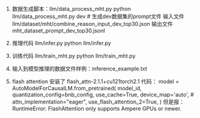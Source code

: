 1. 数据生成脚本：llm/data_process_mht.py
python llm/data_process_mht.py dev # 生成dev数据集的prompt文件
输入文件 llm/dataset/mht/combine_reason_input_dev_top30.json 
输出文件 mht_dataset_prompt_dev_top30.jsonl

2. 推理代码 llm/infer.py
python llm/infer.py

3. 训练代码 llm/train_mht.py
python llm/train_mht.py

4. 输入到模型推理的数据文件样例：inference_example.txt

5. flash attention 安装了 flash_attn-2.1.1+cu121torch2.1
代码：
  model = AutoModelForCausalLM.from_pretrained(
        model_id,
        quantization_config=bnb_config,
        use_cache=True,
        device_map='auto',
        # attn_implementation="eager",
        use_flash_attention_2=True,
    )
但是报：
RuntimeError: FlashAttention only supports Ampere GPUs or newer.